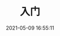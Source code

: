 ---
title: 入门
date: 2021-05-09 16:55:11
permalink: 

categories:
  - 框架和软件
  - MongoDB
  - MongoDB权威指南
tags:
  - 
---